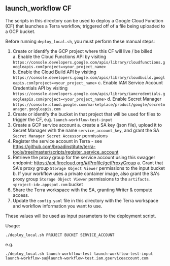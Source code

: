 ## launch_workflow CF
The scripts in this directory can be used to deploy a Google Cloud Function (CF) that launches a Terra workflow, triggered off of a file being uploaded to a GCP bucket.

Before running `deploy_local.sh`, you must perform these manual steps:
1. Create or identify the GCP project where this CF will live / be billed  
  a. Enable the Cloud Functions API by visiting `https://console.developers.google.com/apis/library/cloudfunctions.googleapis.com?project=<your_project_name>`  
  b. Enable the Cloud Build API by visiting `https://console.developers.google.com/apis/library/cloudbuild.googleapis.com?project=<your_project_name>`
  c. Enable IAM Service Account Credentials API by visiting `https://console.developers.google.com/apis/library/iamcredentials.googleapis.com?project=<your_project_name>`
  d. Enable Secret Manager `https://console.cloud.google.com/marketplace/product/google/secretmanager.googleapis.com`
2. Create or identify the bucket in that project that will be used for files to trigger the CF, e.g. `launch-workflow-test-input`
3. Create a GCP service account 
  a. create a SA key (json file), upload it to Secret Manager with the name `service_account_key`, and grant the SA `Secret Manager Secret Accessor` permissions
4. Register the service account in Terra -  see https://github.com/broadinstitute/terra-tools/tree/master/scripts/register_service_account
5. Retrieve the proxy group for the service account using this swagger endpoint: https://api.firecloud.org/#/Profile/getProxyGroup
    a. Grant that SA's proxy group `Storage Object Viewer` permissions to the input bucket
    b. If your workflow uses a private container image, also grant the SA's proxy group `Storage Object Viewer` permissions to the `artifacts.<project-id>.appspot.com` bucket
6. Share the Terra workspace with the SA, granting Writer & compute access.
7. Update the `config.yaml` file in this directory with the Terra workspace and workflow information you want to use.

These values will be used as input parameters to the deployment script.

Usage:

```./deploy_local.sh PROJECT BUCKET SERVICE_ACCOUNT```

e.g.

```./deploy_local.sh launch-workflow-test launch-workflow-test-input launch-workflow-sa@launch-workflow-test.iam.gserviceaccount.com```
